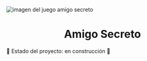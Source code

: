 <img src="amigo-secreto.png" alt="imagen del juego amigo secreto" />


# <h1 align="center"> Amigo Secreto </h1>

:construction: Estado del proyecto: en construcción :construction:

